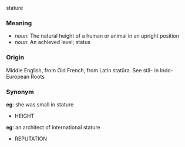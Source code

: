 stature
### Meaning
+ _noun_: The natural height of a human or animal in an upright position
+ _noun_: An achieved level; status

### Origin

Middle English, from Old French, from Latin statūra. See stā- in Indo-European Roots

### Synonym

__eg__: she was small in stature

+ HEIGHT

__eg__: an architect of international stature

+ REPUTATION


